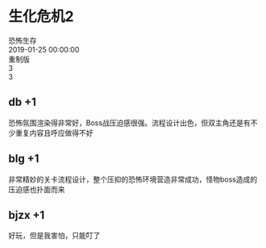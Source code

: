 



# 生化危机2
  
恐怖生存  
2019-01-25 00:00:00  
重制版  
3  
3
##  db +1 


 恐怖氛围渲染得非常好，Boss战压迫感很强。流程设计出色，但双主角还是有不少重复内容且呼应做得不好 
## blg +1


非常精妙的关卡流程设计，整个压抑的恐怖环境营造非常成功，怪物boss造成的压迫感也扑面而来
## bjzx +1


好玩，但是我害怕，只能叮了